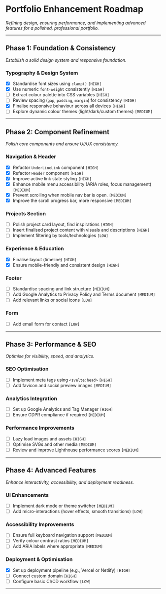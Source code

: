 # Portfolio Enhancement Roadmap  
_Refining design, ensuring performance, and implementing advanced features for a polished, professional portfolio._

---

## Phase 1: Foundation & Consistency  
*Establish a solid design system and responsive foundation.*

### Typography & Design System
- [x] Standardise font sizes using `clamp()` `[HIGH]`
- [x] Use numeric `font-weight` consistently `[HIGH]`
- [ ] Extract colour palette into CSS variables `[HIGH]`
- [ ] Review spacing (`gap`, `padding`, `margin`) for consistency `[HIGH]`
- [x] Finalise responsive behaviour across all devices `[HIGH]`
- [ ] Explore dynamic colour themes (light/dark/custom themes) `[MEDIUM]`

---

## Phase 2: Component Refinement  
*Polish core components and ensure UI/UX consistency.*

### Navigation & Header
- [x] Refactor `UnderLineLink` component `[HIGH]`
- [x] Refactor `Header` component `[HIGH]`
- [x] Improve active link state styling `[HIGH]`
- [x] Enhance mobile menu accessibility (ARIA roles, focus management) `[MEDIUM]`
- [x] Prevent scrolling when mobile nav bar is open. `[MEDIUM]`
- [x] Improve the scroll progress bar, more responsive `[MEDIUM]`

### Projects Section
- [ ] Polish project card layout, find inspirations `[HIGH]`
- [ ] Insert finalised project content with visuals and descriptions `[HIGH]`
- [ ] Implement filtering by tools/technologies `[LOW]`

### Experience & Education
- [x] Finalise layout (timeline) `[HIGH]`
- [x] Ensure mobile-friendly and consistent design `[HIGH]`

### Footer
- [ ] Standardise spacing and link structure `[MEDIUM]`
- [ ] Add Google Analytics to Privacy Policy and Terms document `[MEDIUM]`
- [ ] Add relevant links or social icons `[LOW]`

### Form
- [ ] Add email form for contact `[LOW]`

---

## Phase 3: Performance & SEO  
*Optimise for visibility, speed, and analytics.*

### SEO Optimisation
- [ ] Implement meta tags using `<svelte:head>` `[HIGH]`
- [ ] Add favicon and social preview images `[MEDIUM]`

### Analytics Integration
- [ ] Set up Google Analytics and Tag Manager `[HIGH]`
- [ ] Ensure GDPR compliance if required `[MEDIUM]`

### Performance Improvements
- [ ] Lazy load images and assets `[HIGH]`
- [ ] Optimise SVGs and other media `[MEDIUM]`
- [ ] Review and improve Lighthouse performance scores `[MEDIUM]`

---

## Phase 4: Advanced Features  
*Enhance interactivity, accessibility, and deployment readiness.*

### UI Enhancements
- [ ] Implement dark mode or theme switcher `[MEDIUM]`
- [ ] Add micro-interactions (hover effects, smooth transitions) `[LOW]`

### Accessibility Improvements
- [ ] Ensure full keyboard navigation support `[MEDIUM]`
- [ ] Verify colour contrast ratios `[MEDIUM]`
- [ ] Add ARIA labels where appropriate `[MEDIUM]`

### Deployment & Optimisation
- [x] Set up deployment pipeline (e.g., Vercel or Netlify) `[HIGH]`
- [ ] Connect custom domain `[HIGH]`
- [ ] Configure basic CI/CD workflow `[LOW]`

---